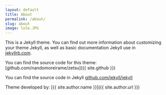 ```yaml
---
layout: default
title: About
permalink: /about/
slug: about
image: lule.JPG
---
```


This is a Jekyll theme. You can find out more information about customizing your theme Jekyll, as well as basic documentation Jekyll use in [jekyllrb.com](http://jekyllrb.com/).

You can find the source code for this theme: [github.com/nandomoreirame/zetsu]({{ site.github }})

You can find the source code in Jekyll [github.com/jekyll/jekyll](https://github.com/jekyll/jekyll)

Theme developed by: [{{ site.author.name }}]({{ site.author.url }})
